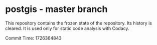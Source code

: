 # postgis - master branch

This repository contains the frozen state of the repository.
Its history is cleared. It is used only for static code
analysis with Codacy.

Commit Time: 1726364843